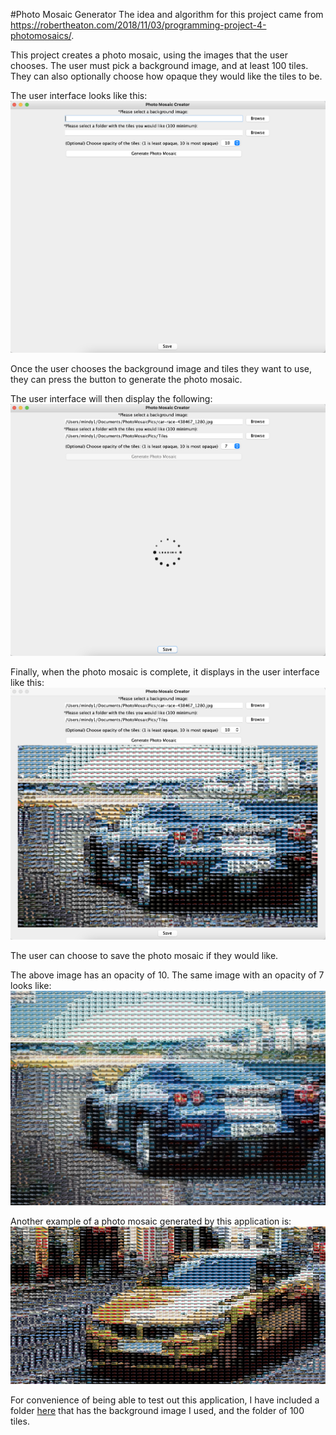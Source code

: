 #Photo Mosaic Generator
The idea and algorithm for this project came from 
https://robertheaton.com/2018/11/03/programming-project-4-photomosaics/.

This project creates a photo mosaic, using the images
that the user chooses. The user must pick a background
image, and at least 100 tiles. They can also optionally 
choose how opaque they would like the tiles to be.

The user interface looks like this:
![User Interface](Images/ReadmeImages/PhotoMosaicGUI.png)

Once the user chooses the background image and tiles
they want to use, they can press the button to 
generate the photo mosaic.

The user interface will then display the following:
![Photo Mosaic Loading](Images/ReadmeImages/PhotoMosaicLoading.png)

Finally, when the photo mosaic is complete, it
displays in the user interface like this:
![Photo Mosaic Displaying](Images/ReadmeImages/PhotoMosaicInGUI.png)

The user can choose to save the photo mosaic if they
would like.

The above image has an opacity of 10. The same image
with an opacity of 7 looks like:
![Photo Mosaic Opacity 7](Images/ReadmeImages/PhotoMosaicOpacity7.png)

Another example of a photo mosaic generated by this
application is:
![Photo Mosaic Example 2](Images/ReadmeImages/PhotoMosaic2.png)

For convenience of being able to test out this application,
I have included a folder [here](Images/PhotoMosaicPics) that
has the background image I used, and the folder of
100 tiles.
